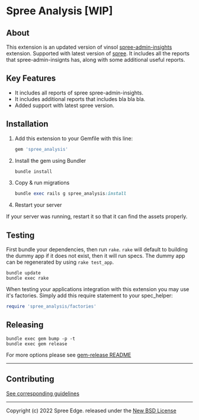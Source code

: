 # Spree Analysis [WIP]

## About

This extension is an updated version of vinsol [spree-admin-insights](https://github.com/vinsol-spree-contrib/spree-admin-insights) extension. Supported with latest version of [spree](https://github.com/spree/spree). It includes all the reports that spree-admin-insignts has, along with some additional useful reports.

## Key Features

* It includes all reports of spree spree-admin-insights.
* It includes additional reports that includes bla bla bla. 
* Added support with latest spree version.

## Installation

1. Add this extension to your Gemfile with this line:

    ```ruby
    gem 'spree_analysis'
    ```

2. Install the gem using Bundler

    ```ruby
    bundle install
    ```

3. Copy & run migrations

    ```ruby
    bundle exec rails g spree_analysis:install
    ```

4. Restart your server

  If your server was running, restart it so that it can find the assets properly.

## Testing

First bundle your dependencies, then run `rake`. `rake` will default to building the dummy app if it does not exist, then it will run specs. The dummy app can be regenerated by using `rake test_app`.

```shell
bundle update
bundle exec rake
```

When testing your applications integration with this extension you may use it's factories.
Simply add this require statement to your spec_helper:

```ruby
require 'spree_analysis/factories'
```

## Releasing

```shell
bundle exec gem bump -p -t
bundle exec gem release
```

For more options please see [gem-release README](https://github.com/svenfuchs/gem-release)

---

## Contributing

[See corresponding guidelines](https://github.com/spree-edge/spree_analysis/blob/master/CONTRIBUTING.md)

---

Copyright (c) 2022 Spree Edge. released under the [New BSD License](https://github.com/spree-edge/spree_analysis/blob/master/LICENSE)

